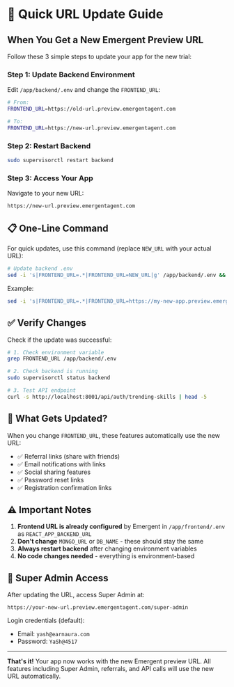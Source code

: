 # 🔄 Quick URL Update Guide

## When You Get a New Emergent Preview URL

Follow these 3 simple steps to update your app for the new trial:

### Step 1: Update Backend Environment
Edit `/app/backend/.env` and change the `FRONTEND_URL`:

```bash
# From:
FRONTEND_URL=https://old-url.preview.emergentagent.com

# To:
FRONTEND_URL=https://new-url.preview.emergentagent.com
```

### Step 2: Restart Backend
```bash
sudo supervisorctl restart backend
```

### Step 3: Access Your App
Navigate to your new URL:
```
https://new-url.preview.emergentagent.com
```

## 📋 One-Line Command

For quick updates, use this command (replace `NEW_URL` with your actual URL):

```bash
# Update backend .env
sed -i 's|FRONTEND_URL=.*|FRONTEND_URL=NEW_URL|g' /app/backend/.env && sudo supervisorctl restart backend
```

Example:
```bash
sed -i 's|FRONTEND_URL=.*|FRONTEND_URL=https://my-new-app.preview.emergentagent.com|g' /app/backend/.env && sudo supervisorctl restart backend
```

## ✅ Verify Changes

Check if the update was successful:

```bash
# 1. Check environment variable
grep FRONTEND_URL /app/backend/.env

# 2. Check backend is running
sudo supervisorctl status backend

# 3. Test API endpoint
curl -s http://localhost:8001/api/auth/trending-skills | head -5
```

## 🎯 What Gets Updated?

When you change `FRONTEND_URL`, these features automatically use the new URL:
- ✅ Referral links (share with friends)
- ✅ Email notifications with links
- ✅ Social sharing features
- ✅ Password reset links
- ✅ Registration confirmation links

## ⚠️ Important Notes

1. **Frontend URL is already configured** by Emergent in `/app/frontend/.env` as `REACT_APP_BACKEND_URL`
2. **Don't change** `MONGO_URL` or `DB_NAME` - these should stay the same
3. **Always restart backend** after changing environment variables
4. **No code changes needed** - everything is environment-based

## 🚀 Super Admin Access

After updating the URL, access Super Admin at:
```
https://your-new-url.preview.emergentagent.com/super-admin
```

Login credentials (default):
- Email: `yash@earnaura.com`
- Password: `YaSh@4517`

---

**That's it!** Your app now works with the new Emergent preview URL. All features including Super Admin, referrals, and API calls will use the new URL automatically.

